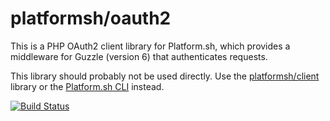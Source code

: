 # platformsh/oauth2

This is a PHP OAuth2 client library for Platform.sh, which provides a
middleware for Guzzle (version 6) that authenticates requests.

This library should probably not be used directly. Use the [platformsh/client](https://github.com/platformsh/platformsh-client-php) library or the [Platform.sh CLI](https://github.com/platformsh/platformsh-cli) instead.

[![Build Status](https://travis-ci.org/platformsh/platformsh-oauth2-php.svg?branch=master)](https://travis-ci.org/platformsh/platformsh-oauth2-php)
